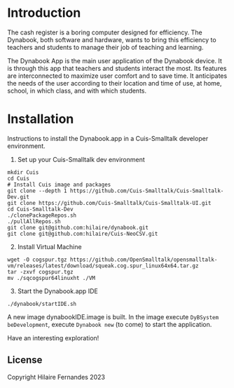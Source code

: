 # Introduction

The cash register is a boring computer designed for efficiency. The
Dynabook, both software and hardware, wants to bring this efficiency
to teachers and students to manage their job of teaching and learning.

The Dynabook App is the main user application of the Dynabook
device. It is through this app that teachers and students interact the
most. Its features are interconnected to maximize user comfort and to
save time. It anticipates the needs of the user according to their
location and time of use, at home, school, in which class, and with
which students.

# Installation

Instructions to install the Dynabook.app in a Cuis-Smalltalk developer
environment.

1. Set up your Cuis-Smalltalk dev environment
```
mkdir Cuis
cd Cuis
# Install Cuis image and packages
git clone --depth 1 https://github.com/Cuis-Smalltalk/Cuis-Smalltalk-Dev.git
git clone https://github.com/Cuis-Smalltalk/Cuis-Smalltalk-UI.git
cd Cuis-Smalltalk-Dev
./clonePackageRepos.sh
./pullAllRepos.sh
git clone git@github.com:hilaire/dynabook.git
git clone git@github.com:hilaire/Cuis-NeoCSV.git
```
2. Install Virtual Machine
```
wget -O cogspur.tgz https://github.com/OpenSmalltalk/opensmalltalk-vm/releases/latest/download/squeak.cog.spur_linux64x64.tar.gz
tar -zxvf cogspur.tgz
mv ./sqcogspur64linuxht ./VM
```

3. Start the Dynabook.app IDE
```
./dynabook/startIDE.sh
```
A new image dynabookIDE.image is built. In the image execute
`DyBSystem beDevelopment`, execute `Dynabook new` (to come) to start the
application.

Have an interesting exploration!

## License

Copyright Hilaire Fernandes 2023
